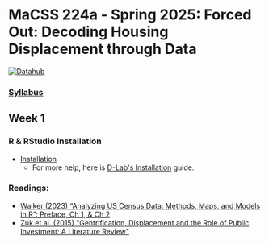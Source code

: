 # MaCSS 224a - Spring 2025: Forced Out: Decoding Housing Displacement through Data
[![Datahub](https://img.shields.io/badge/launch-datahub-blue)](https://r.datahub.berkeley.edu/hub/user-redirect/git-pull?repo=https%3A%2F%2Fgithub.com%2Fevictionresearch%2Fcompss-244a&urlpath=rstudio%2F&branch=main)
### [Syllabus](https://docs.google.com/document/d/1LPh1FuUM_OkRf-_Bm6qoioWURCxZ9yJi4zrzrqH9e0c/edit?tab=t.0)

## Week 1
### R & RStudio Installation 
* [Installation](https://posit.co/download/rstudio-desktop/)
    * For more help, here is [D-Lab's Installation](https://github.com/dlab-berkeley/r-fundamentals?tab=readme-ov-file#installation-instructions) guide.
 
### Readings: 
* [Walker (2023) “Analyzing US Census Data: Methods, Maps, and Models in R”: Preface, Ch 1, & Ch 2](https://walker-data.com/census-r/index.html)
* [Zuk et al. (2015) "Gentrification, Displacement and the Role of Public Investment: A Literature Review"](https://www.researchgate.net/profile/Karen-Chapple/publication/334638363_Gentrification_Displacement_and_the_Role_of_Public_Investment_A_Literature_Review/links/5d37697f4585153e591c453f/Gentrification-Displacement-and-the-Role-of-Public-Investment-A-Literature-Review.pdf)

